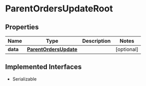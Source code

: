 

# ParentOrdersUpdateRoot


## Properties

Name | Type | Description | Notes
------------ | ------------- | ------------- | -------------
**data** | [**ParentOrdersUpdate**](ParentOrdersUpdate.md) |  |  [optional]


## Implemented Interfaces

* Serializable


